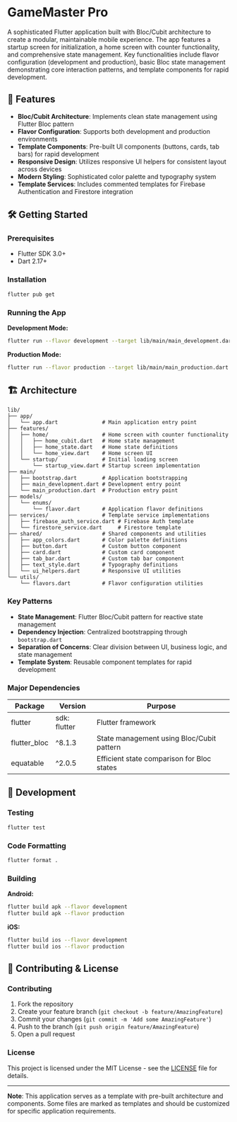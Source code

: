 # GameMaster Pro

A sophisticated Flutter application built with Bloc/Cubit architecture to create a modular, maintainable mobile experience. The app features a startup screen for initialization, a home screen with counter functionality, and comprehensive state management. Key functionalities include flavor configuration (development and production), basic Bloc state management demonstrating core interaction patterns, and template components for rapid development.

## 🌟 Features

- **Bloc/Cubit Architecture**: Implements clean state management using Flutter Bloc pattern
- **Flavor Configuration**: Supports both development and production environments
- **Template Components**: Pre-built UI components (buttons, cards, tab bars) for rapid development
- **Responsive Design**: Utilizes responsive UI helpers for consistent layout across devices
- **Modern Styling**: Sophisticated color palette and typography system
- **Template Services**: Includes commented templates for Firebase Authentication and Firestore integration

## 🛠️ Getting Started

### Prerequisites

- Flutter SDK 3.0+
- Dart 2.17+

### Installation

```bash
flutter pub get
```

### Running the App

**Development Mode:**
```bash
flutter run --flavor development --target lib/main/main_development.dart
```

**Production Mode:**
```bash
flutter run --flavor production --target lib/main/main_production.dart
```

## 🏗️ Architecture

```
lib/
├── app/
│   └── app.dart              # Main application entry point
├── features/
│   ├── home/                 # Home screen with counter functionality
│   │   ├── home_cubit.dart   # Home state management
│   │   ├── home_state.dart   # Home state definitions
│   │   └── home_view.dart    # Home screen UI
│   └── startup/              # Initial loading screen
│       └── startup_view.dart # Startup screen implementation
├── main/
│   ├── bootstrap.dart        # Application bootstrapping
│   ├── main_development.dart # Development entry point
│   └── main_production.dart  # Production entry point
├── models/
│   └── enums/
│       └── flavor.dart       # Application flavor definitions
├── services/                 # Template service implementations
│   ├── firebase_auth_service.dart # Firebase Auth template
│   └── firestore_service.dart     # Firestore template
├── shared/                   # Shared components and utilities
│   ├── app_colors.dart       # Color palette definitions
│   ├── button.dart           # Custom button component
│   ├── card.dart             # Custom card component
│   ├── tab_bar.dart          # Custom tab bar component
│   ├── text_style.dart       # Typography definitions
│   └── ui_helpers.dart       # Responsive UI utilities
└── utils/
    └── flavors.dart          # Flavor configuration utilities
```

### Key Patterns

- **State Management**: Flutter Bloc/Cubit pattern for reactive state management
- **Dependency Injection**: Centralized bootstrapping through `bootstrap.dart`
- **Separation of Concerns**: Clear division between UI, business logic, and state management
- **Template System**: Reusable component templates for rapid development

### Major Dependencies

| Package | Version | Purpose |
|---------|---------|---------|
| flutter | sdk: flutter | Flutter framework |
| flutter_bloc | ^8.1.3 | State management using Bloc/Cubit pattern |
| equatable | ^2.0.5 | Efficient state comparison for Bloc states |

## 🧪 Development

### Testing

```bash
flutter test
```

### Code Formatting

```bash
flutter format .
```

### Building

**Android:**
```bash
flutter build apk --flavor development
flutter build apk --flavor production
```

**iOS:**
```bash
flutter build ios --flavor development
flutter build ios --flavor production
```

## 📄 Contributing & License

### Contributing

1. Fork the repository
2. Create your feature branch (`git checkout -b feature/AmazingFeature`)
3. Commit your changes (`git commit -m 'Add some AmazingFeature'`)
4. Push to the branch (`git push origin feature/AmazingFeature`)
5. Open a pull request

### License

This project is licensed under the MIT License - see the [LICENSE](LICENSE) file for details.

---

**Note**: This application serves as a template with pre-built architecture and components. Some files are marked as templates and should be customized for specific application requirements.